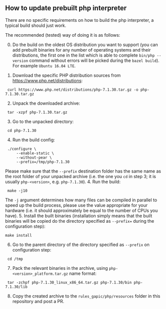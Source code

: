 ## How to update prebuilt php interpreter

There are no specific requirements on how to build the php interpreter, a typical build should just work.

The recommended (tested) way of doing it is as follows:

0. Do the build on the oldest OS distribution you want to support (you can add prebuilt binaries for any number of operating systems and their distributions, the first one in the list which is able to complete `bin/php --version` command without errors will be picked during the `bazel build`). For example `Ubuntu 16.04 LTE`. 

1. Download the specific PHP distribution sources from https://www.php.net/distributions:
  ```
   curl https://www.php.net/distributions/php-7.1.30.tar.gz -o php-7.1.30.tar.gz
   ```
2. Unpack the downloaded archive:
  ```
   tar -xzpf php-7.1.30.tar.gz
   ```
3. Go to the unpacked directory:
  ```
   cd php-7.1.30
  ```
4. Run the build config:
  ```
   ./configure \
       --enable-static \
       --without-pear \
       --prefix=/tmp/php-7.1.30
   ```
   Please make sure that the `--prefix` destination folder has the same name as the root folder of your unpacked archive (i.e. the one you `cd` in step 3; it is usually `php-<version>`, e.g. `php-7.1.30`).
4. Run the build:
  ```
   make -j10
   ```
   The `-j` argument determines how many files can be compiled in parallel to speed up the build process, please use the value appropriate for your hardware (i.e. it should approximately be equal to the number of CPUs you have).
5. Install the built binaries (installation simply means that the built binaries will be copied do the directory specified as `--prefix=` during the configuration step):
  ```
  make install
   ```
6. Go to the parent directory of the directory specified as `--prefix` on configuration step:
  ```
   cd /tmp
   ```
7. Pack the relevant binaries in the archive, using `php-<version>_platform.tar.gz` name format:
  ```
   tar -zchpf php-7.1.30_linux_x86_64.tar.gz php-7.1.30/bin php-7.1.30/lib
   ```
8. Copy the created archive to the `rules_gapic/php/resources` folder in this repository and post a PR.
